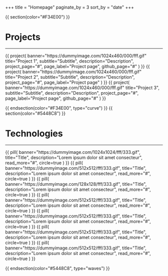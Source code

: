 +++
title = "Homepage"
paginate_by = 3
sort_by = "date"
+++

{{ section(color="#F34E00") }}

# Projects
<hr class="big-hr">
<div class="row">
    {{ 
        project(
            banner="https://dummyimage.com/1024x460/000/fff.gif"
            title="Project 1", 
            subtitle="Subtitle", 
            description="Description",
            project_page="#",
            page_label="Project page",
            github_page="#"
        ) 
    }}
    {{ 
        project(
            banner="https://dummyimage.com/1024x460/000/fff.gif"
            title="Project 2", 
            subtitle="Subtitle", 
            description="Description",
            project_page="#",
            page_label="Project page"
        ) 
    }}
    {{ 
        project(
            banner="https://dummyimage.com/1024x460/000/fff.gif"
            title="Project 3", 
            subtitle="Subtitle", 
            description="Description",
            project_page="#",
            page_label="Project page",
            github_page="#"
        ) 
    }}
</div>

{{ endsection(color="#F34E00", type="curve") }}
{{ section(color="#5448C8") }}

# Technologies
<hr class="big-hr">
<div class="row">
    {{
        pill(
            banner="https://dummyimage.com/1024x1024/fff/333.gif",
            title="Title",
            description="Lorem ipsum dolor sit amet consecteur",
            read_more="#",
            circle=true
        )
    }}
    {{
        pill(
            banner="https://dummyimage.com/512x512/fff/333.gif",
            title="Title",
            description="Lorem ipsum dolor sit amet consecteur",
            read_more="#",
            circle=true
        )
    }}
    {{
        pill(
            banner="https://dummyimage.com/128x128/fff/333.gif",
            title="Title",
            description="Lorem ipsum dolor sit amet consecteur",
            read_more="#",
            circle=true
        )
    }}
    {{
        pill(
            banner="https://dummyimage.com/512x512/fff/333.gif",
            title="Title",
            description="Lorem ipsum dolor sit amet consecteur",
            read_more="#",
            circle=true
        )
    }}
    {{
        pill(
            banner="https://dummyimage.com/512x512/fff/333.gif",
            title="Title",
            description="Lorem ipsum dolor sit amet consecteur",
            read_more="#",
            circle=true
        )
    }}
    {{
        pill(
            banner="https://dummyimage.com/512x512/fff/333.gif",
            title="Title",
            description="Lorem ipsum dolor sit amet consecteur",
            read_more="#",
            circle=true
        )
    }}
    {{
        pill(
            banner="https://dummyimage.com/512x512/fff/333.gif",
            title="Title",
            description="Lorem ipsum dolor sit amet consecteur",
            read_more="#",
            circle=true
        )
    }}
</div>

{{ endsection(color="#5448C8", type="waves") }}